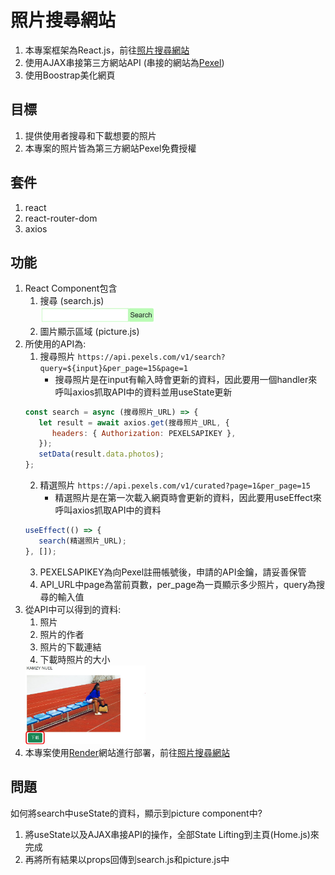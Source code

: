# 照片搜尋網站
1. 本專案框架為React.js，前往[照片搜尋網站](https://picture-search-website-1.onrender.com)
2. 使用AJAX串接第三方網站API (串接的網站為[Pexel](https://www.pexels.com/zh-tw/))
3. 使用Boostrap美化網頁
## 目標
1. 提供使用者搜尋和下載想要的照片
2. 本專案的照片皆為第三方網站Pexel免費授權
## 套件
1. react
2. react-router-dom
3. axios
## 功能
1. React Component包含
   1. 搜尋 (search.js)  
      <img src="public/project8-1.jpg" alt="" width="40%"/>
   2. 圖片顯示區域 (picture.js)
2. 所使用的API為:  
   1. 搜尋照片 `https://api.pexels.com/v1/search?query=${input}&per_page=15&page=1`
      * 搜尋照片是在input有輸入時會更新的資料，因此要用一個handler來呼叫axios抓取API中的資料並用useState更新
   ```javascript
   const search = async (搜尋照片_URL) => {
      let result = await axios.get(搜尋照片_URL, {
         headers: { Authorization: PEXELSAPIKEY },
      });
      setData(result.data.photos);
   };
   ```
   2. 精選照片 `https://api.pexels.com/v1/curated?page=1&per_page=15`
      * 精選照片是在第一次載入網頁時會更新的資料，因此要用useEffect來呼叫axios抓取API中的資料
   ```javascript
   useEffect(() => {
      search(精選照片_URL);
   }, []);
   ```
   3. PEXELSAPIKEY為向Pexel註冊帳號後，申請的API金鑰，請妥善保管
   4. API_URL中page為當前頁數，per_page為一頁顯示多少照片，query為搜尋的輸入值
3. 從API中可以得到的資料:
   1. 照片
   2. 照片的作者
   3. 照片的下載連結
   4. 下載時照片的大小
   <img src="public/project8-2.jpg" alt="" width="40%"/>
4. 本專案使用[Render](https://render.com/)網站進行部署，前往[照片搜尋網站](https://picture-search-website-1.onrender.com)
## 問題
如何將search中useState的資料，顯示到picture component中?
1. 將useState以及AJAX串接API的操作，全部State Lifting到主頁(Home.js)來完成
2. 再將所有結果以props回傳到search.js和picture.js中
